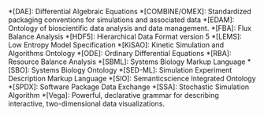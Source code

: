 *[DAE]: Differential Algebraic Equations
*[COMBINE/OMEX]: Standardized packaging conventions for simulations and associated data
*[EDAM]: Ontology of bioscientific data analysis and data management. 
*[FBA]: Flux Balance Analysis
*[HDF5]: Hierarchical Data Format version 5
*[LEMS]: Low Entropy Model Specification
*[KiSAO]: Kinetic Simulation and Algorithms Ontology
*[ODE]: Ordinary Differential Equations
*[RBA]: Resource Balance Analysis
*[SBML]: Systems Biology Markup Language
*[SBO]: Systems Biology Ontology
*[SED-ML]: Simulation Experiment Description Markup Language
*[SIO]: Semanticscience Integrated Ontology
*[SPDX]: Software Package Data Exchange
*[SSA]: Stochastic Simulation Algorithm
*[Vega]: Powerful, declarative grammar for describing interactive, two-dimensional data visualizations.
